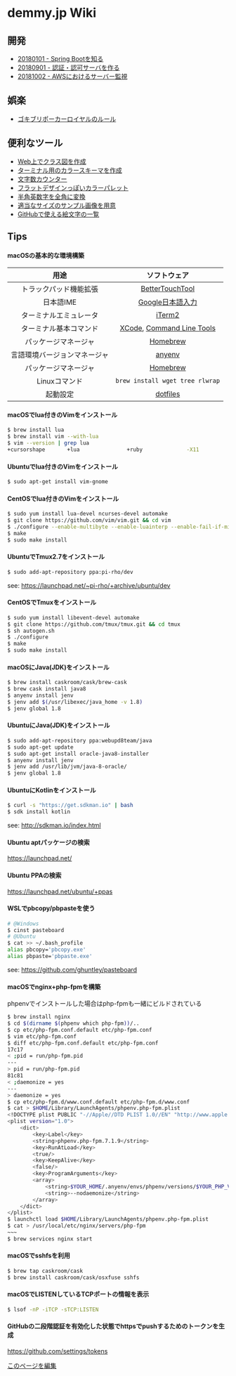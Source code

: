 demmy.jp Wiki
=====

開発
-----
* [20180101 - Spring Bootを知る](dev/20180101_lean_spring_boot.md)
* [20180901 - 認証・認可サーバを作る](dev/20180901_authserver.md)
* [20181002 - AWSにおけるサーバー監視](dev/20181002_aws_operation.md)

娯楽
-----
* [ゴキブリポーカーロイヤルのルール](game/cockroach_poker_royal.md)

便利なツール
-----
* [Web上でクラス図を作成](https://www.planttext.com/)
* [ターミナル用のカラースキーマを作成](http://ciembor.github.io/4bit/#)
* [文字数カウンター](https://demmy.jp/utilities/word_counter.html#!?cs=true)
* [フラットデザインっぽいカラーパレット](http://flatuicolors.com/)
* [半角英数字を全角に変換](https://kujirahand.com/web-tools/ZenHan.php)
* [適当なサイズのサンプル画像を用意](http://placekitten.com/)
* [GitHubで使える絵文字の一覧](https://www.webpagefx.com/tools/emoji-cheat-sheet/)

Tips
-----
#### macOSの基本的な環境構築
| 用途 | ソフトウェア |
|:--:|:--:|
| トラックパッド機能拡張 | [BetterTouchTool](https://www.boastr.net/) |
| 日本語IME | [Google日本語入力](https://www.google.co.jp/ime/) |
| ターミナルエミュレータ | [iTerm2](https://www.iterm2.com/) |
| ターミナル基本コマンド | [XCode](https://itunes.apple.com/jp/app/xcode/id497799835?mt=12), [Command Line Tools](https://developer.apple.com/download/more/) |
| パッケージマネージャ | [Homebrew](https://brew.sh/index_ja.html) |
| 言語環境バージョンマネージャ | [anyenv](https://github.com/riywo/anyenv) |
| パッケージマネージャ | [Homebrew](https://brew.sh/index_ja.html) |
| Linuxコマンド | `brew install wget tree rlwrap` |
| 起動設定 | [dotfiles](https://github.com/demmys/dotfiles) |

#### macOSでlua付きのVimをインストール
```bash
$ brew install lua
$ brew install vim --with-lua
$ vim --version | grep lua
+cursorshape       +lua               +ruby              -X11
```

#### Ubuntuでlua付きのVimをインストール
```bash
$ sudo apt-get install vim-gnome
```

#### CentOSでlua付きのVimをインストール
```bash
$ sudo yum install lua-devel ncurses-devel automake
$ git clone https://github.com/vim/vim.git && cd vim
$ ./configure --enable-multibyte --enable-luainterp --enable-fail-if-missing
$ make
$ sudo make install
```

#### UbuntuでTmux2.7をインストール
```bash
$ sudo add-apt-repository ppa:pi-rho/dev
```
see: https://launchpad.net/~pi-rho/+archive/ubuntu/dev

#### CentOSでTmuxをインストール
```bash
$ sudo yum install libevent-devel automake
$ git clone https://github.com/tmux/tmux.git && cd tmux
$ sh autogen.sh
$ ./configure
$ make
$ sudo make install
```

#### macOSにJava(JDK)をインストール
```bash
$ brew install caskroom/cask/brew-cask
$ brew cask install java8
$ anyenv install jenv
$ jenv add $(/usr/libexec/java_home -v 1.8)
$ jenv global 1.8
```

#### UbuntuにJava(JDK)をインストール
```bash
$ sudo add-apt-repository ppa:webupd8team/java
$ sudo apt-get update
$ sudo apt-get install oracle-java8-installer
$ anyenv install jenv
$ jenv add /usr/lib/jvm/java-8-oracle/
$ jenv global 1.8
```

#### UbuntuにKotlinをインストール
```bash
$ curl -s "https://get.sdkman.io" | bash
$ sdk install kotlin
```
see: http://sdkman.io/index.html

#### Ubuntu aptパッケージの検索
https://launchpad.net/

#### Ubuntu PPAの検索
https://launchpad.net/ubuntu/+ppas

#### WSLでpbcopy/pbpasteを使う
```bash
# @Windows
$ cinst pasteboard
# @Ubuntu
$ cat >> ~/.bash_profile
alias pbcopy='pbcopy.exe'
alias pbpaste='pbpaste.exe'
```
see: https://github.com/ghuntley/pasteboard

#### macOSでnginx+php-fpmを構築
phpenvでインストールした場合はphp-fpmも一緒にビルドされている
```bash
$ brew install nginx
$ cd $(dirname $(phpenv which php-fpm))/..
$ cp etc/php-fpm.conf.default etc/php-fpm.conf
$ vim etc/php-fpm.conf
$ diff etc/php-fpm.conf.default etc/php-fpm.conf
17c17
< ;pid = run/php-fpm.pid
---
> pid = run/php-fpm.pid
81c81
< ;daemonize = yes
---
> daemonize = yes
$ cp etc/php-fpm.d/www.conf.default etc/php-fpm.d/www.conf
$ cat > $HOME/Library/LaunchAgents/phpenv.php-fpm.plist
<!DOCTYPE plist PUBLIC "-//Apple//DTD PLIST 1.0//EN" "http://www.apple.com/DTDs/PropertyList-1.0.dtd">
<plist version="1.0">
    <dict>
        <key>Label</key>
        <string>phpenv.php-fpm.7.1.9</string>
        <key>RunAtLoad</key>
        <true/>
        <key>KeepAlive</key>
        <false/>
        <key>ProgramArguments</key>
        <array>
            <string>$YOUR_HOME/.anyenv/envs/phpenv/versions/$YOUR_PHP_VERSION/sbin/php-fpm</string>
            <string>--nodaemonize</string>
        </array>
    </dict>
</plist>
$ launchctl load $HOME/Library/LaunchAgents/phpenv.php-fpm.plist
$ cat > /usr/local/etc/nginx/servers/php-fpm
~~~
$ brew services nginx start
```

#### macOSでsshfsを利用
```bash
$ brew tap caskroom/cask
$ brew install caskroom/cask/osxfuse sshfs
```

#### macOSでLISTENしているTCPポートの情報を表示
```bash
$ lsof -nP -iTCP -sTCP:LISTEN
```

#### GitHubの二段階認証を有効化した状態でhttpsでpushするためのトークンを生成
https://github.com/settings/tokens

[このページを編集](https://github.com/demmys/demmys.github.io/edit/master/index.md)
